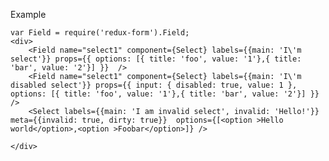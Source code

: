 Example

    var Field = require('redux-form').Field;
    <div>
        <Field name="select1" component={Select} labels={{main: 'I\'m select'}} props={{ options: [{ title: 'foo', value: '1'},{ title: 'bar', value: '2'}] }}  />
        <Field name="select1" component={Select} labels={{main: 'I\'m disabled select'}} props={{ input: { disabled: true, value: 1 }, options: [{ title: 'foo', value: '1'},{ title: 'bar', value: '2'}] }}  />
        <Select labels={{main: 'I am invalid select', invalid: 'Hello!'}} meta={{invalid: true, dirty: true}}  options={[<option >Hello world</option>,<option >Foobar</option>]} />

    </div>
